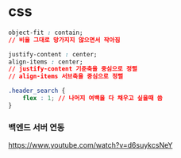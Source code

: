 # css

```css
object-fit : contain; 
// 비율 그대로 망가지지 않으면서 작아짐
```

```css
justify-content : center;
align-items : center;
// justify-content 기준축을 중심으로 정렬
// align-items 서브축을 중심으로 정렬
```

```css
.header_search {
    flex : 1; // 나머지 여백을 다 채우고 싶을때 씀
}
```



### 백엔드 서버 연동

https://www.youtube.com/watch?v=d6suykcsNeY
